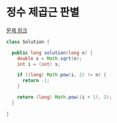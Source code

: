 # 정수 제곱근 판별

[문제 링크](https://school.programmers.co.kr/learn/courses/30/lessons/12934)

```java
class Solution {

  public long solution(long n) {
    double s = Math.sqrt(n);
    int i = (int) s;

    if ((long) Math.pow(i, 2) != n) {
      return -1;
    }

    return (long) Math.pow((i + 1), 2);
  }
  
}
```